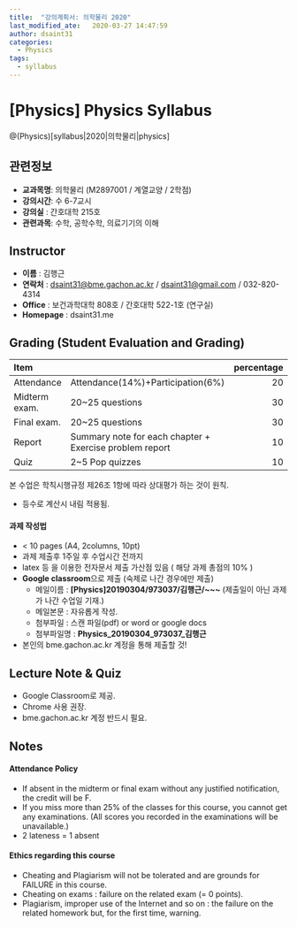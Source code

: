 ```yaml
---
title:  "강의계획서: 의학물리 2020"
last_modified_ate:   2020-03-27 14:47:59
author: dsaint31
categories: 
  - Physics
tags: 
  - syllabus
---
```


# [Physics] Physics Syllabus
@(Physics)[syllabus|2020|의학물리|physics]

## 관련정보

* **교과목명**:  의학물리 (M2897001 / 계열교양 / 2학점)
* **강의시간**: 수 6-7교시
* **강의실** : 간호대학 215호
* **관련과목**: 수학, 공학수학, 의료기기의 이해

## Instructor

* **이름** : 김행근
* **연락처** : dsaint31@bme.gachon.ac.kr / dsaint31@gmail.com / 032-820-4314
* **Office** : 보건과학대학 808호 / 간호대학 522-1호 (연구실)
* **Homepage** : dsaint31.me

## Grading (Student Evaluation and Grading)

| Item |             |  percentage |
|:---|:---|---:|
| Attendance | Attendance(14%)+Participation(6%) | 20 |
| Midterm exam. | 20~25 questions | 30 |
| Final exam. | 20~25 questions | 30 |
| Report | Summary note for each chapter + Exercise problem report | 10 |
| Quiz | 2~5 Pop quizzes | 10 |

본 수업은 학칙시행규정 제26조 1항에 따라 상대평가 하는 것이 원칙.

* 등수로 계산시 내림 적용됨.

#### 과제 작성법

* < 10 pages (A4, 2columns, 10pt)
* 과제 제출후 1주일 후 수업시간 전까지
*  latex 등 을 이용한 전자문서 제출 가산점 있음 ( 해당 과제 총점의 10% ) 
*  **Google classroom**으로 제출 (숙제로 나간 경우에만 제출)
   * 메일이름 : **[Physics]20190304/973037/김행근/~~~** (제출일이 아닌 과제가 나간 수업일 기재.)
   * 메일본문 : 자유롭게 작성.
   * 첨부파일 : 스캔 파일(pdf) or word or google docs
   * 첨부파일명 : **Physics_20190304_973037_김행근**
* 본인의 bme.gachon.ac.kr 계정을 통해 제출할 것! 

## Lecture Note & Quiz

* Google Classroom로 제공.
* Chrome 사용 권장.
* bme.gachon.ac.kr 계정 반드시 필요.

## Notes

#### Attendance Policy 

* If absent in the midterm or final exam without any justified notification, the credit will be F. 
*  If you miss more than 25% of the classes for this course, you cannot get any examinations. (All scores you recorded in the examinations will be unavailable.) 
*  2 lateness = 1 absent

#### Ethics regarding this course

 * Cheating and Plagiarism will not be tolerated and are grounds for FAILURE in this course. 
 * Cheating on exams : failure on the related exam (= 0 points). 
 * Plagiarism, improper use of the Internet and so on : the failure on the related homework but, for the first time, warning. 
